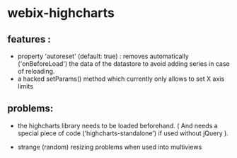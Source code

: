 # webix-highcharts

features :
----------

* property 'autoreset' (default: true) : removes automatically ('onBeforeLoad') the data of the datastore to avoid adding series  in case of reloading.
* a hacked setParams() method which currently only allows to set X axis limits

problems:
---------

* the highcharts library needs to be loaded beforehand. ( And needs a special piece of code ('highcharts-standalone') if used without jQuery ).

* strange (random) resizing problems when used into multiviews


